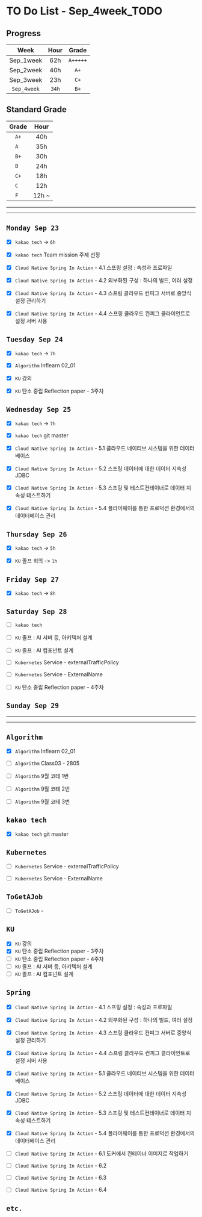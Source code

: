 # TO Do List - Sep_4week_TODO

## Progress
| Week | Hour | Grade |
|:---:|:---:|:---:|
|Sep_1week|62h|`A+++++`|
|Sep_2week|40h|`A+`|
|Sep_3week|23h|`C+`|
|`Sep_4week`|`34h`|`B+`|

## Standard Grade
| Grade | Hour |
|:---:|:---:|
|`A+`|40h|
|`A `|35h|
|`B+`|30h|
|`B `|24h|
|`C+`|18h|
|`C `|12h|
|`F `|12h ~|


---
---

## `Monday Sep 23`
- [x] `kakao tech` -> `6h`
- [x] `kakao tech` Team mission 주제 선정
- [x] `Cloud Native Spring In Action` - 4.1 스프링 설정 : 속성과 프로파일
- [x] `Cloud Native Spring In Action` - 4.2 외부화된 구성 : 하나의 빌드, 여러 설정
- [x] `Cloud Native Spring In Action` - 4.3 스프링 클라우드 컨피그 서버로 중앙식 설정 관리하기
- [x] `Cloud Native Spring In Action` - 4.4 스프링 클라우드 컨피그 클라이언트로 설정 서버 사용


## `Tuesday Sep 24`
- [x] `kakao tech` -> `7h`
- [x] `Algorithm` Inflearn 02_01
- [x] `KU` 강의
- [x] `KU` 탄소 중립 Reflection paper - 3주차


## `Wednesday Sep 25` 
- [x] `kakao tech` -> `7h`
- [x] `kakao tech` git master
- [x] `Cloud Native Spring In Action` - 5.1 클라우드 네이티브 시스템을 위한 데이터베이스
- [x] `Cloud Native Spring In Action` - 5.2 스프링 데이터에 대한 데이터 지속성 JDBC
- [x] `Cloud Native Spring In Action` - 5.3 스프링 및 테스트컨테이너로 데이터 지속성 테스트하기
- [x] `Cloud Native Spring In Action` - 5.4 플라이웨이를 통한 프로덕션 환경에서의 데이터베이스 관리


## `Thursday Sep 26`
- [x] `kakao tech` -> `5h`
- [x] `KU` 졸프 회의 -> `1h`


## `Friday Sep 27` 
- [x] `kakao tech` -> `8h`


## `Saturday Sep 28` 
- [ ] `kakao tech`
- [ ] `KU` 졸프 : AI 서버 등, 아키텍처 설계
- [ ] `KU` 졸프 : AI 컴포넌트 설계
- [ ] `Kubernetes` Service - externalTrafficPolicy
- [ ] `Kubernetes` Service - ExternalName
- [ ] `KU` 탄소 중립 Reflection paper - 4주차


## `Sunday Sep 29` 




---
---
## `Algorithm`
- [x] `Algorithm` Inflearn 02_01
- [ ] `Algorithm` Class03 - 2805
- [ ] `Algorithm` 9월 코테 1번
- [ ] `Algorithm` 9월 코테 2번
- [ ] `Algorithm` 9월 코테 3번


## `kakao tech`
- [x] `kakao tech` git master


## `Kubernetes`
- [ ] `Kubernetes` Service - externalTrafficPolicy
- [ ] `Kubernetes` Service - ExternalName


## `ToGetAJob`
- [ ] `ToGetAJob` -


## `KU`
- [x] `KU` 강의
- [x] `KU` 탄소 중립 Reflection paper - 3주차
- [ ] `KU` 탄소 중립 Reflection paper - 4주차
- [ ] `KU` 졸프 : AI 서버 등, 아키텍처 설계
- [ ] `KU` 졸프 : AI 컴포넌트 설계

## `Spring`
- [x] `Cloud Native Spring In Action` - 4.1 스프링 설정 : 속성과 프로파일
- [x] `Cloud Native Spring In Action` - 4.2 외부화된 구성 : 하나의 빌드, 여러 설정
- [x] `Cloud Native Spring In Action` - 4.3 스프링 클라우드 컨피그 서버로 중앙식 설정 관리하기
- [x] `Cloud Native Spring In Action` - 4.4 스프링 클라우드 컨피그 클라이언트로 설정 서버 사용
- [x] `Cloud Native Spring In Action` - 5.1 클라우드 네이티브 시스템을 위한 데이터베이스
- [x] `Cloud Native Spring In Action` - 5.2 스프링 데이터에 대한 데이터 지속성 JDBC
- [x] `Cloud Native Spring In Action` - 5.3 스프링 및 테스트컨테이너로 데이터 지속성 테스트하기
- [x] `Cloud Native Spring In Action` - 5.4 플라이웨이를 통한 프로덕션 환경에서의 데이터베이스 관리
- [ ] `Cloud Native Spring In Action` - 6.1 도커에서 컨테이너 이미지로 작업하기
- [ ] `Cloud Native Spring In Action` - 6.2
- [ ] `Cloud Native Spring In Action` - 6.3
- [ ] `Cloud Native Spring In Action` - 6.4



## `etc.`



<br><br>

<!-- > `개인공부` : `6h 30m` -> `25h 36m` -> `22h 19m` -> -->

<br><br>

<!-- 
## `Java`
## `OPIc`
## `토익` 
-->





